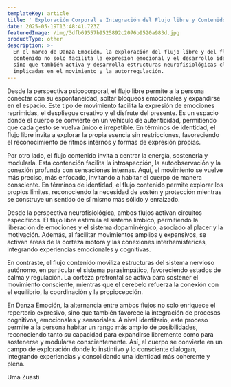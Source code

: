 ```yaml
---
templateKey: article
title: ' Exploración Corporal e Integración del Flujo libre y Contenido en DanzaEmoción'
date: 2025-05-19T13:48:41.723Z
featuredImage: /img/3dfb69557b9525892c2076b9520a983d.jpg
productType: other
description: >-
  En el marco de Danza Emoción, la exploración del flujo libre y del flujo
  contenido no solo facilita la expresión emocional y el desarrollo identitario,
  sino que también activa y desarrolla estructuras neurofisiológicas clave
  implicadas en el movimiento y la autorregulación.
---
```

Desde la perspectiva psicocorporal, el flujo libre permite a la persona conectar con su espontaneidad, soltar bloqueos emocionales y expandirse en el espacio. Este tipo de movimiento facilita la expresión de emociones reprimidas, el despliegue creativo y el disfrute del presente. Es un espacio donde el cuerpo se convierte en un vehículo de autenticidad, permitiendo que cada gesto se vuelva único e irrepetible. En términos de identidad, el flujo libre invita a explorar la propia esencia sin restricciones, favoreciendo el reconocimiento de ritmos internos y formas de expresión propias.

Por otro lado, el flujo contenido invita a centrar la energía, sostenerla y modularla. Esta contención facilita la introspección, la autoobservación y la conexión profunda con sensaciones internas. Aquí, el movimiento se vuelve más preciso, más enfocado, invitando a habitar el cuerpo de manera consciente. En términos de identidad, el flujo contenido permite explorar los propios límites, reconociendo la necesidad de sostén y protección mientras se construye un sentido de sí mismo más sólido y enraizado.

Desde la perspectiva neurofisiológica, ambos flujos activan circuitos específicos. El flujo libre estimula el sistema límbico, permitiendo la liberación de emociones y el sistema dopaminérgico, asociado al placer y la motivación. Además, al facilitar movimientos amplios y expansivos, se activan áreas de la corteza motora y las conexiones interhemisféricas, integrando experiencias emocionales y cognitivas.

En contraste, el flujo contenido moviliza estructuras del sistema nervioso autónomo, en particular el sistema parasimpático, favoreciendo estados de calma y regulación. La corteza prefrontal se activa para sostener el movimiento consciente, mientras que el cerebelo refuerza la conexión con el equilibrio, la coordinación y la propiocepción.

En Danza Emoción, la alternancia entre ambos flujos no solo enriquece el repertorio expresivo, sino que también favorece la integración de procesos cognitivos, emocionales y sensoriales. A nivel identitario, este proceso permite a la persona habitar un rango más amplio de posibilidades, reconociendo tanto su capacidad para expandirse libremente como para sostenerse y modularse conscientemente. Así, el cuerpo se convierte en un campo de exploración donde lo instintivo y lo consciente dialogan, integrando experiencias y consolidando una identidad más coherente y plena.

Uma Zuasti
